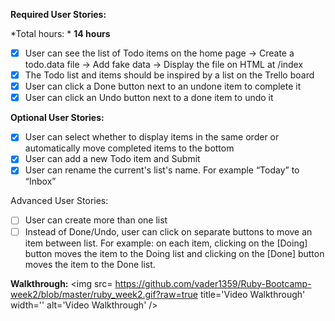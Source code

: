 **Required User Stories:**

  *Total hours: * **14 hours** 

- [x] User can see the list of Todo items on the home page
  -> Create a todo.data file
  -> Add fake data
  -> Display the file on HTML at /index
- [x] The Todo list and items should be inspired by a list on the Trello board
- [x] User can click a Done button next to an undone item to complete it
- [x] User can click an Undo button next to a done item to undo it

**Optional User Stories:**

- [x] User can select whether to display items in the same order or automatically move completed items to the bottom
- [x] User can add a new Todo item and Submit
- [x] User can rename the current's list's name. For example “Today” to “Inbox”

Advanced User Stories:

- [ ] User can create more than one list
- [ ] Instead of Done/Undo, user can click on separate buttons to move an item between list. For example: on each item, clicking on the [Doing] button moves the item to the Doing list and clicking on the [Done] button moves the item to the Done list.

**Walkthrough:**
<img src= https://github.com/vader1359/Ruby-Bootcamp-week2/blob/master/ruby_week2.gif?raw=true title='Video Walkthrough' width='' alt='Video Walkthrough' />

